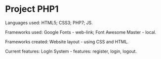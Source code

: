 # Project PHP1
 
 Languages used:
   HTML5;
   CSS3;
   PHP7;
   JS.
 
Frameworks used:
  Google Fonts - web-link;
  Font Awesome Master - local.
  
Frameworks created:
  Website layout - using CSS and HTML.
  
Current features:
  LogIn System - features: register, login, logout.
